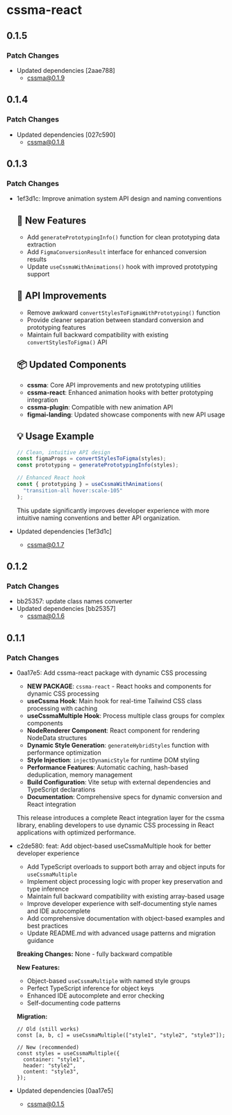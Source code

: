 # cssma-react

## 0.1.5

### Patch Changes

- Updated dependencies [2aae788]
  - cssma@0.1.9

## 0.1.4

### Patch Changes

- Updated dependencies [027c590]
  - cssma@0.1.8

## 0.1.3

### Patch Changes

- 1ef3d1c: Improve animation system API design and naming conventions

  ## 🚀 New Features

  - Add `generatePrototypingInfo()` function for clean prototyping data extraction
  - Add `FigmaConversionResult` interface for enhanced conversion results
  - Update `useCssmaWithAnimations()` hook with improved prototyping support

  ## 🔧 API Improvements

  - Remove awkward `convertStylesToFigmaWithPrototyping()` function
  - Provide cleaner separation between standard conversion and prototyping features
  - Maintain full backward compatibility with existing `convertStylesToFigma()` API

  ## 📦 Updated Components

  - **cssma**: Core API improvements and new prototyping utilities
  - **cssma-react**: Enhanced animation hooks with better prototyping integration
  - **cssma-plugin**: Compatible with new animation API
  - **figmai-landing**: Updated showcase components with new API usage

  ## 💡 Usage Example

  ```typescript
  // Clean, intuitive API design
  const figmaProps = convertStylesToFigma(styles);
  const prototyping = generatePrototypingInfo(styles);

  // Enhanced React hook
  const { prototyping } = useCssmaWithAnimations(
    "transition-all hover:scale-105"
  );
  ```

  This update significantly improves developer experience with more intuitive naming conventions and better API organization.

- Updated dependencies [1ef3d1c]
  - cssma@0.1.7

## 0.1.2

### Patch Changes

- bb25357: update class names converter
- Updated dependencies [bb25357]
  - cssma@0.1.6

## 0.1.1

### Patch Changes

- 0aa17e5: Add cssma-react package with dynamic CSS processing

  - **NEW PACKAGE**: `cssma-react` - React hooks and components for dynamic CSS processing
  - **useCssma Hook**: Main hook for real-time Tailwind CSS class processing with caching
  - **useCssmaMultiple Hook**: Process multiple class groups for complex components
  - **NodeRenderer Component**: React component for rendering NodeData structures
  - **Dynamic Style Generation**: `generateHybridStyles` function with performance optimization
  - **Style Injection**: `injectDynamicStyle` for runtime DOM styling
  - **Performance Features**: Automatic caching, hash-based deduplication, memory management
  - **Build Configuration**: Vite setup with external dependencies and TypeScript declarations
  - **Documentation**: Comprehensive specs for dynamic conversion and React integration

  This release introduces a complete React integration layer for the cssma library, enabling developers to use dynamic CSS processing in React applications with optimized performance.

- c2de580: feat: Add object-based useCssmaMultiple hook for better developer experience

  - Add TypeScript overloads to support both array and object inputs for `useCssmaMultiple`
  - Implement object processing logic with proper key preservation and type inference
  - Maintain full backward compatibility with existing array-based usage
  - Improve developer experience with self-documenting style names and IDE autocomplete
  - Add comprehensive documentation with object-based examples and best practices
  - Update README.md with advanced usage patterns and migration guidance

  **Breaking Changes:** None - fully backward compatible

  **New Features:**

  - Object-based `useCssmaMultiple` with named style groups
  - Perfect TypeScript inference for object keys
  - Enhanced IDE autocomplete and error checking
  - Self-documenting code patterns

  **Migration:**

  ```tsx
  // Old (still works)
  const [a, b, c] = useCssmaMultiple(["style1", "style2", "style3"]);

  // New (recommended)
  const styles = useCssmaMultiple({
    container: "style1",
    header: "style2",
    content: "style3",
  });
  ```

- Updated dependencies [0aa17e5]
  - cssma@0.1.5
